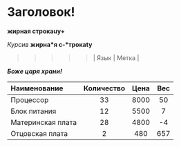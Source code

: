 ﻿# Заголовок!
**жирная строкаuy+**

*Курсив*
__жирна*я с-*трокаty__

>>>>>| Язык | Метка |

***Боже царя храни!***

Наименование | Количество | Цена | Вес |
:-------- |:-----:| :-------: | :-----: |
Процессор  | 33  | 8000 | 50
Блок питания     | 12    | 5500 | 7
Материнская плата      | 28     | 4800 |-4
Отцовская плата      | 2     | 480 | 657


